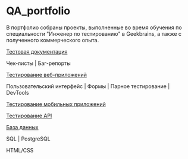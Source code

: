 # QA_portfolio
В портфолио собраны проекты, выполненные во время обучения по специальности "Инженер по тестированию" в Geekbrains, а также с полученного коммерческого опыта.

[Тестовая документация](https://github.com/GuzMus/QA_portfolio/tree/main/Test%20documentation)

Чек-листы | Баг-репорты

[Тестирование веб-приложений](https://github.com/GuzMus/QA_portfolio/tree/main/Web%20Application%20Testing)

Пользовательский интерфейс | Формы | Парное тестирование | DevTools 

[Тестирование мобильных приложений](https://github.com/GuzMus/QA_portfolio/tree/main/Mobile%20application%20testing)

[Тестирование API](https://github.com/GuzMus/QA_portfolio/tree/main/API%20testing)

[База данных](https://github.com/GuzMus/QA_portfolio/tree/main/Database)

SQL | PostgreSQL

HTML/CSS

